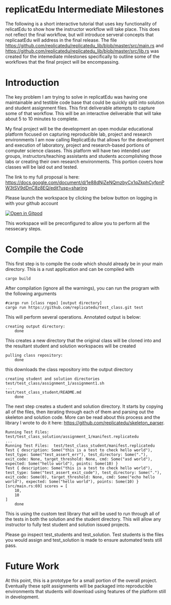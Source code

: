 # replicatEdu Intermediate Milestones

The following is a short interactive tutorial that uses key functionality of relicatEdu to show how the instructor workflow will take place.  This does not reflect the final workflow, but will introduce serveral concepts that replicaatEdu will address in the final release.  The file https://github.com/replicatedu/replicatedu_lib/blob/master/src/main.rs and https://github.com/replicatedu/replicatedu_lib/blob/master/src/lib.rs was created for the intemediate milestones specifically to outline some of the workflows that the final project will be encompassing.

# Introduction

The key problem I am trying to solve in replicatEdu was having one maintainable and testible code base that could be quickly split into solution and student assignment files.  This first deliverable attempts to capture some of that workflow.  This will be an interactive deliverable that will take about 5 to 10 minutes to complete.  

My final project will be the development an open modular educational platform focused on capturing reproducible lab, project and research environments I am now calling ReplicatEdu that allows for the development and execution of laboratory, project and research-based portions of computer science classes.  This platform will have two intended user groups, instructors/teaching assistants and students accomplishing those labs or creating their own research environments.  This portion covers how classes will be laid out and tested.

The link to my full proposal is here: https://docs.google.com/document/d/1e88dNjZeNQmzbyCx1qZkphCyfpnPW3tSV9dDnC8z8EQ/edit?usp=sharing

Please launch the workspace by clicking the below button on logging in with your github account

[![Open in Gitpod](http://gitpod.io/button/open-in-gitpod.svg)](https://gitpod.io#https://github.com/replicatedu/replicatedu_lib/)

This workspace will be preconfigured to allow you to perform all the nessecary steps.  

# Compile the Code

This first step is to compile the code which should already be in your main directory.  This is a rust application and can be compiled with

```
cargo build
```

After compilation (ignore all the warnings), you can run the program with the following arguments
```
#cargo run [class repo] [output directory]
cargo run https://github.com/replicatedu/test_class.git test
```

This will perform several operations.  Annotated output is below:

```
creating output directory: 
	done
```
This creates a new directory that the original class will be cloned into and the resultant student and solution workspaces will be created
```
pulling class repository: 
	done
```
this downloads the class repository into the output directory
```
creating student and solution directories
test/test_class/assignment_1/assignment1.sh
...
test/test_class_student/README.md
	done

```
The next step creates a student and solution directory.  It starts by copying all of the files, then iterating through each of them and parsing out the skeleton and solution code.  More can be read about this process and the library I wrote to do it here: https://github.com/replicatedu/skeleton_parser.
```
Running Test Files:  test/test_class_solution/assignment_1/manifest.replicatedu
...
Running Test Files:  test/test_class_student/manifest.replicatedu
Test { description: Some("this is a test to check hello world"), test_type: Some("test_assert_err"), test_directory: Some("."), exit_code: None, target_threshold: None, cmd: Some("asd world"), expected: Some("hello world"), points: Some(10) }
Test { description: Some("this is a test to check hello world"), test_type: Some("test_assert_exit_code"), test_directory: Some("."), exit_code: Some(0), target_threshold: None, cmd: Some("echo hello world"), expected: Some("hello world"), points: Some(10) }
[src/main.rs:69] scores = [
    10,
    10
]
	done
```

This is using the custom test library that will be used to run through all of the tests in both the solution and the student directory.  This will allow any instructor to fully test student and solution issued projects.  

Please go inspect test_students and test_solution.  Test students is the files you would assign and test_solution is made to ensure automated tests still pass.

# Future Work

At this point, this is a prototype for a small portion of the overall project.  Eventually these split assignments will be packaged into reproducible environments that students will download using features of the platform still in development.
